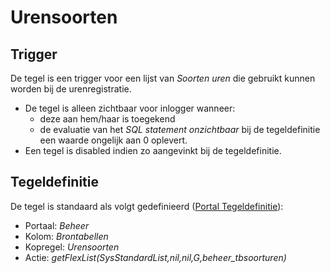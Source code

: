 # Urensoorten

## Trigger

De tegel is een trigger voor een lijst van *Soorten uren* die gebruikt kunnen worden bij de urenregistratie.

* De tegel is alleen zichtbaar voor inlogger wanneer:
  * deze aan hem/haar is toegekend
  * de evaluatie van het *SQL statement onzichtbaar* bij de tegeldefinitie een waarde ongelijk aan 0 oplevert.
* Een tegel is disabled indien zo aangevinkt bij de tegeldefinitie.

## Tegeldefinitie

De tegel is standaard als volgt gedefinieerd ([Portal Tegeldefinitie](../../../../instellen_inrichten/portaldefinitie/portal_tegel.md)):

* Portaal: *Beheer*
* Kolom: *Brontabellen*
* Kopregel: *Urensoorten*
* Actie: *getFlexList(SysStandardList,nil,nil,G,beheer_tbsoorturen)*
